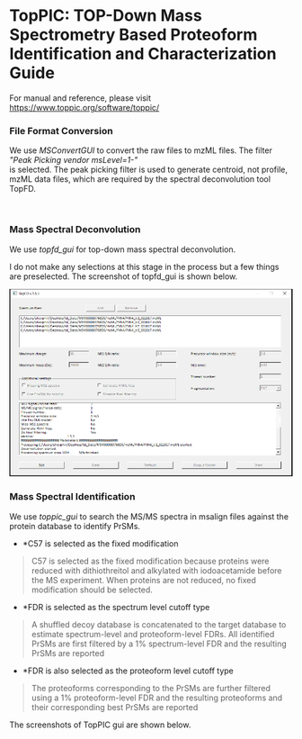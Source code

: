 # TopPIC: TOP-Down Mass Spectrometry Based Proteoform Identification and Characterization Guide
For manual and reference, please visit https://www.toppic.org/software/toppic/




### File Format Conversion


<p>We use <em>MSConvertGUI</em> to convert the raw files to mzML files. The filter <br> <em>"Peak Picking vendor msLevel=1-"</em> <br> is selected. The peak picking filter is used to generate centroid, not profile, mzML data files, which are required by the spectral deconvolution tool TopFD.</p>
 <br>


### Mass Spectral Deconvolution

  We use <em>topfd_gui</em> for top-down mass spectral deconvolution.

I do not make any selections at this stage in the process but a few things are preselected. The screenshot of topfd_gui is shown below.

![topfd_screenshot.png](https://github.com/Shevphil/TopPIC-suite/blob/main/topfd_screenshot.PNG)


### Mass Spectral Identification

  We use <em>toppic_gui</em> to search the MS/MS spectra in msalign files against the protein database to identify PrSMs. <br>
  - *C57 is selected as the fixed modification<br>
   >C57 is selected as the fixed modification because proteins were reduced with dithiothreitol and alkylated with iodoacetamide before the MS experiment. When proteins are not reduced, no fixed modification should be selected.
  - *FDR is selected as the spectrum level cutoff type
   >A shuffled decoy database is concatenated to the target database to estimate spectrum-level and proteoform-level FDRs. All identified PrSMs are first filtered by a 1% spectrum-level FDR and the resulting PrSMs are reported
  - *FDR is also selected as the proteoform level cutoff type
   >The proteoforms corresponding to the PrSMs are further filtered using a 1% proteoform-level FDR and the resulting proteoforms and their corresponding best PrSMs are reported

The screenshots of TopPIC gui are shown below.



